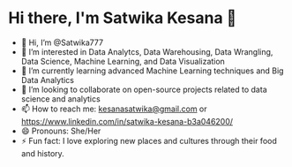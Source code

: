 # Hi there, I'm Satwika Kesana 👋

- 👋 Hi, I’m @Satwika777
- 👀 I’m interested in Data Analytcs, Data Warehousing, Data Wrangling, Data Science, Machine Learning, and Data Visualization
- 🌱 I’m currently learning advanced Machine Learning techniques and Big Data Analytics
- 💞️ I’m looking to collaborate on open-source projects related to data science and analytics
- 📫 How to reach me: kesanasatwika@gmail.com or https://www.linkedin.com/in/satwika-kesana-b3a046200/
- 😄 Pronouns: She/Her
- ⚡ Fun fact: I love exploring new places and cultures through their food and history.
